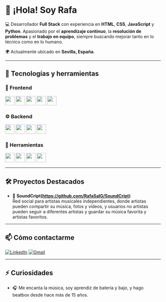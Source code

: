 # 👋 ¡Hola! Soy Rafa

💻 Desarrollador **Full Stack** con experiencia en **HTML**, **CSS**, **JavaScript** y **Python**. 
Apasionado por el **aprendizaje continuo**, la **resolución de problemas** y el **trabajo en equipo**, siempre buscando mejorar tanto en lo técnico como en lo humano.  

🌍 Actualmente ubicado en **Sevilla, España**.

---

## 🚀 Tecnologías y herramientas

### 🧱 Frontend
<img src="https://img.shields.io/badge/-HTML5-E34F26?style=flat-square&logo=html5&logoColor=white" height="30"> <img src="https://img.shields.io/badge/-CSS3-1572B6?style=flat-square&logo=css3" height="30">
<img src="https://img.shields.io/badge/-Bootstrap-7952B3?style=flat-square&logo=bootstrap&logoColor=white" height="30">
<img src="https://img.shields.io/badge/-JavaScript-F7DF1E?style=flat-square&logo=javascript&logoColor=black" height="30">
<img src="https://img.shields.io/badge/-React-61DAFB?style=flat-square&logo=react" height="30">

### ⚙️ Backend
<img src="https://img.shields.io/badge/-Python-3776AB?style=flat-square&logo=python&logoColor=white" height="30"> <img src="https://img.shields.io/badge/-Flask-000000?style=flat-square&logo=flask" height="30">
<img src="https://img.shields.io/badge/-JWT-000000?style=flat-square&logo=jsonwebtokens&logoColor=white" height="30">
<img src="https://img.shields.io/badge/-SQL-4479A1?style=flat-square&logo=mysql&logoColor=white" height="30">

### 🔧 Herramientas
<img src="https://img.shields.io/badge/-Git-F05032?style=flat-square&logo=git&logoColor=white" height="30"> <img src="https://img.shields.io/badge/-GitHub-181717?style=flat-square&logo=github" height="30">
<img src="https://img.shields.io/badge/-Postman-FF6C37?style=flat-square&logo=postman&logoColor=white" height="30">
<img src="https://img.shields.io/badge/-Render-46E3B7?style=flat-square&logo=render&logoColor=black" height="30">

---

## 🛠️ Proyectos Destacados

- 🎵 **SoundCript(https://github.com/RafaSalG/SoundCript)**  
  Red social para artistas musicales independientes, donde artistas pueden compartir su música, fotos y vídeos,
  y usuarios no artistas pueden seguir a diferentes artistas y guardar su música favorita y artistas favoritos.

---

## 📫 Cómo contactarme

[![LinkedIn](https://img.shields.io/badge/LinkedIn-0A66C2?style=for-the-badge&logo=linkedin&logoColor=white)](https://www.linkedin.com/in/rafasalg)
[![Gmail](https://img.shields.io/badge/Gmail-D14836?style=for-the-badge&logo=gmail&logoColor=white)](mailto:rafsalgon@gmail.com)

---

## ⚡ Curiosidades

- 🎧 Me encanta la música, soy aprendiz de batería y bajo, y hago beatbox desde hace más de 15 años.

